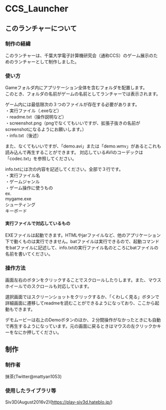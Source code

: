# CCS_Launcher

## このランチャーについて

### 制作の経緯
このランチャーは、千葉大学電子計算機研究会（通称CCS）のゲーム展示のためのランチャーとして制作しました。  

### 使い方
Gameフォルダ内にアプリケーション全体を含むフォルダを配置します。  
このとき、フォルダの名前がゲームの名前としてランチャーでは表示されます。  

ゲーム内には最低限次の３つのファイルが存在する必要があります。  
・実行ファイル（.exeなど）  
・readme.txt（操作説明など）  
・screenshot.png（pngでなくてもいいですが、拡張子抜きの名前がscreenshotになるようにお願いします。）  
・info.txt（後述）  

また、なくてもいいですが、「demo.avi」または「demo.wmv」があるとこれも読み込んで再生することができます。
対応しているAVIのコーデックは「codec.txt」を参照してください。

info.txtには次の内容を記述してください。全部で３行です。  
・実行ファイル名  
・ゲームジャンル  
・ゲーム操作に使うもの  
ex.  
mygame.exe  
シューティング  
キーボード  

#### 実行ファイルで対応しているもの
EXEファイルは起動できます。HTMLやjarファイルなど、他のアプリケーション下で動くものは実行できません。batファイルは実行できるので、起動コマンドをbatファイルに記述して、info.txtの実行ファイル名のところにbatファイルの名前を書いてください。

### 操作方法
画面左右のボタンをクリックすることでスクロールしたりします。また、マウスホイールでのスクロールも対応しています。  

選択画面ではスクリーンショットをクリックするか、「くわしく見る」ボタンで詳細画面に遷移してreadmeを読むことができるようになっており、ここから起動もできます。

デモムービーは右上のDemoボタンのほか、２分間操作がなかったときにも自動で再生するようになっています。元の画面に戻るときはマウスの左クリックかキーをなにか押してください。

## 制作

### 制作者
抹茶(Twitter@mattyan1053)  

### 使用したライブラリ等
Siv3D(August2016v2)(https://play-siv3d.hateblo.jp/)  
